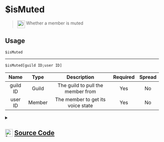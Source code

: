 # $isMuted
> <img align="top" src="https://upload.wikimedia.org/wikipedia/commons/thumb/e/e4/Infobox_info_icon.svg/160px-Infobox_info_icon.svg.png?20150409153300" alt="image" width="25" height="auto"> Whether a member is muted
## Usage
```
$isMuted
```
---
```
$isMuted[guild ID;user ID]
```
| Name | Type | Description | Required | Spread
| :---: | :---: | :---: | :---: | :---: |
guild ID | Guild | The guild to pull the member from | Yes | No
user ID | Member | The member to get its voice state | Yes | No
<details>
<summary>
    
## <img align="top" src="https://cdn4.iconfinder.com/data/icons/iconsimple-logotypes/512/github-512.png" alt="image" width="25" height="auto">  [Source Code](https://github.com/tryforge/ForgeScript-V2/blob/main/src/native/isMuted.ts)
    
</summary>
    
```ts
import { ArgType, NativeFunction, Return } from "../structures"

export default new NativeFunction({
    name: "$isMuted",
    description: "Whether a member is muted",
    brackets: false,
    unwrap: true,
    args: [
        {
            name: "guild ID",
            description: "The guild to pull the member from",
            rest: false,
            type: ArgType.Guild,
            required: true
        },
        {
            name: "user ID",
            description: "The member to get its voice state",
            rest: false,
            type: ArgType.Member,
            pointer: 0,
            required: true
        }
    ],
    execute(ctx, [ guild, member ]) {
        member ??= ctx.member!
        return Return.success(
            member?.voice.mute ?? false
        )
    },
})
```
    
</details>